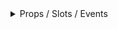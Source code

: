 <details class="my-2 mb-4">
<summary>Props / Slots / Events </summary>
<div class="px-4">
<br/>

## Props

| Prop name    | Description | Type   | Values | Default |
| ------------ | ----------- | ------ | ------ | ------- |
| maxCount     |             | number | -      |         |
| currentCount |             | number | -      |         |

          ---

<hr/>

</div>
</details>
